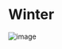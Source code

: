 # Winter


![image](https://github.com/user-attachments/assets/0d4c4280-d423-44aa-ba14-1f4658034ceb)
